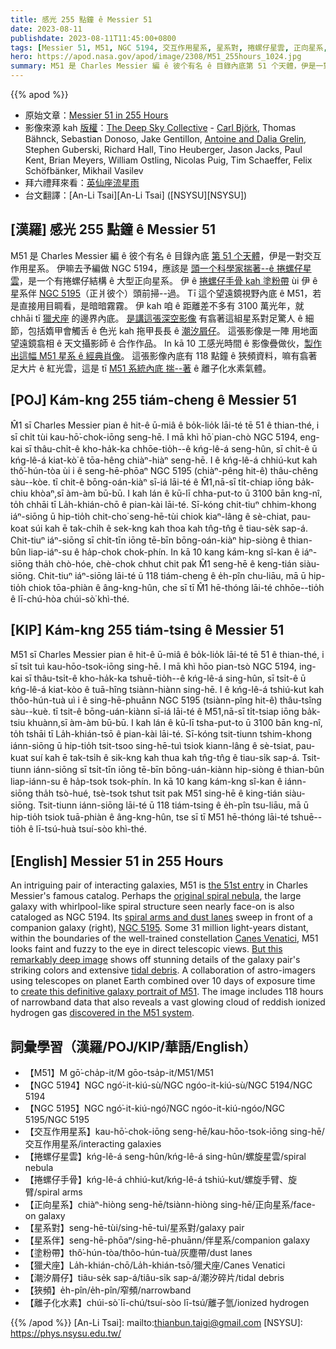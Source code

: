 ```yaml
---
title: 感光 255 點鐘 ê Messier 51
date: 2023-08-11
publishdate: 2023-08-11T11:45:00+0800
tags: [Messier 51, M51, NGC 5194, 交互作用星系, 星系對, 捲螺仔星雲, 正向星系, 星系伴, NGC 5195, 捲螺仔手骨, 塗粉帶, 獵犬座, 潮汐屑仔, 狹頻, 離子化水素, 水素]
hero: https://apod.nasa.gov/apod/image/2308/M51_255hours_1024.jpg
summary: M51 是 Charles Messier 編 ê 彼个有名 ê 目錄內底第 51 个天體，伊是一對交互作用星系。
---
```


{{% apod %}}

- 原始文章：[Messier 51 in 255 Hours](https://apod.nasa.gov/apod/ap230811.html)
- 影像來源 kah [版權][copyright]：[The Deep Sky Collective](https://www.astrobin.com/7hwtz0/) - [Carl Björk](https://elveteek.ch/en/m51-dsc), Thomas Bähnck, Sebastian Donoso, Jake Gentillon, [Antoine and Dalia Grelin](https://www.galactic-hunter.com/post/m51-the-whirlpool-galaxy), Stephen Guberski, Richard Hall, Tino Heuberger, Jason Jacks, Paul Kent, Brian Meyers, William Ostling, Nicolas Puig, Tim Schaeffer, Felix Schöfbänker, Mikhail Vasilev
- 拜六禮拜來看：[英仙座流星雨](https://blogs.nasa.gov/Watch_the_Skies/2023/08/07/best-meteor-shower-of-the-year-peaks-this-weekend/)
- 台文翻譯：[An-Li Tsai][An-Li Tsai] ([NSYSU][NSYSU])

## [漢羅] 感光 255 點鐘 ê Messier 51
M51 是 Charles Messier 編 ê 彼个有名 ê 目錄內底 [第 51 个天體][the 51st entry]，伊是一對交互作用星系。
伊嘛去予編做 NGC 5194，應該是 [頭一个科學家揣著--ê 捲螺仔星雲][original spiral nebula]，是一个有捲螺仔結構 ê 大型正向星系。
伊 ê [捲螺仔手骨 kah 塗粉帶][spiral arms and dust lanes] ùi 伊 ê 星系伴 [NGC 5195][NGC 5195]（正爿彼个）頭前掃--過。
Tī 這个望遠鏡視野內底 ê M51，若是直接用目睭看，是暗暗霧霧。
伊 kah 咱 ê 距離差不多有 3100 萬光年，就 chhāi tī [獵犬座][Canes Venatici] 的邊界內底。
[是講這張深空影像][But this remarkably deep image] 有翕著這組星系對足驚人 ê 細節，包括媠甲會觸舌 ê 色光 kah 拖甲長長 ê [潮汐屑仔][tidal debris]。
這張影像是一陣 用地面望遠鏡翕相 ê 天文攝影師 ê 合作作品。
In kā 10 工感光時間 ê 影像疊做伙，[製作出這幅 M51 星系 ê 經典肖像][create this definitive galaxy portrait of M51]。
這張影像內底有 118 點鐘 ê 狹頻資料，嘛有翕著足大片 ê 紅光雲，這是 tī [M51 系統內底 揣--著][discovered in the M51 system] ê 離子化水素氣體。

## [POJ] Kám-kng 255 tiám-cheng ê Messier 51
M̂1 sī Charles Messier pian ê hit-ê ū-miâ ê bo̍k-lio̍k lāi-té tē 51 ê thian-thé, i sī chi̍t tùi kau-hō͘-chok-iōng seng-hē.
I mā khì hō͘ pian-chò NGC 5194, eng-kai sī thâu-chi̍t-ê kho-ha̍k-ka chhōe-tio̍h--ê kńg-lê-á seng-hûn, sī chi̍t-ê ū kńg-lê-á kiat-kò͘ ê tōa-hêng chiàⁿ-hiàⁿ seng-hē.
I ê kńg-lê-á chhiú-kut kah thô͘-hún-tòa ùi i ê seng-hē-phōaⁿ NGC 5195 (chiàⁿ-pêng hit-ê) thâu-chêng sàu--kòe.
tī chit-ê bōng-oán-kiàⁿ sī-iá lāi-té ê M̂1,nā-sī ti̍t-chiap iōng ba̍k-chiu khòaⁿ,sī àm-àm bū-bū.
I kah lán ê kū-lī chha-put-to ū 3100 bān kng-nî, to̍h chhāi tī La̍h-khián-chō ê pian-kài lāi-té.
Sī-kóng chit-tiuⁿ chhim-khong iáⁿ-siōng ū hip-tio̍h chit-cho͘ seng-hē-tùi chiok kiaⁿ-lâng ê sè-chiat, pau-koat súi kah ē tak-chi̍h ê sek-kng kah thoa kah tn̂g-tn̂g ê tiau-se̍k sap-á.
Chit-tiuⁿ iáⁿ-siōng sī chi̍t-tīn iōng tē-bīn bōng-oán-kiàⁿ hip-siòng ê thian-bûn liap-iáⁿ-su ê ha̍p-chok chok-phín.
In kā 10 kang kám-kng sî-kan ê iáⁿ-siōng tha̍h chò-hóe, chè-chok chhut chit pak M̂1 seng-hē ê keng-tián siàu-siōng.
Chit-tiuⁿ iáⁿ-siōng lāi-té ū 118 tiám-cheng ê e̍h-pîn chu-liāu, mā ū hip-tio̍h chiok tōa-phiàn ê âng-kng-hûn, che sī tī M̂1 hē-thóng lāi-té chhōe--tio̍h ê lī-chú-hòa chúi-sò͘ khì-thé.

## [KIP] Kám-kng 255 tiám-tsing ê Messier 51
M51 sī Charles Messier pian ê hit-ê ū-miâ ê bo̍k-lio̍k lāi-té tē 51 ê thian-thé, i sī tsi̍t tuì kau-hōo-tsok-iōng sing-hē.
I mā khì hōo pian-tsò NGC 5194, ing-kai sī thâu-tsi̍t-ê kho-ha̍k-ka tshuē-tio̍h--ê kńg-lê-á sing-hûn, sī tsi̍t-ê ū kńg-lê-á kiat-kòo ê tuā-hîng tsiànn-hiànn sing-hē.
I ê kńg-lê-á tshiú-kut kah thôo-hún-tuà uì i ê sing-hē-phuānn NGC 5195 (tsiànn-pîng hit-ê) thâu-tsîng sàu--kuè.
tī tsit-ê bōng-uán-kiànn sī-iá lāi-té ê M51,nā-sī ti̍t-tsiap iōng ba̍k-tsiu khuànn,sī àm-àm bū-bū.
I kah lán ê kū-lī tsha-put-to ū 3100 bān kng-nî, to̍h tshāi tī La̍h-khián-tsō ê pian-kài lāi-té.
Sī-kóng tsit-tiunn tshim-khong iánn-siōng ū hip-tio̍h tsit-tsoo sing-hē-tuì tsiok kiann-lâng ê sè-tsiat, pau-kuat suí kah ē tak-tsi̍h ê sik-kng kah thua kah tn̂g-tn̂g ê tiau-si̍k sap-á.
Tsit-tiunn iánn-siōng sī tsi̍t-tīn iōng tē-bīn bōng-uán-kiànn hip-siòng ê thian-bûn liap-iánn-su ê ha̍p-tsok tsok-phín.
In kā 10 kang kám-kng sî-kan ê iánn-siōng tha̍h tsò-hué, tsè-tsok tshut tsit pak M51 sing-hē ê king-tián siàu-siōng.
Tsit-tiunn iánn-siōng lāi-té ū 118 tiám-tsing ê e̍h-pîn tsu-liāu, mā ū hip-tio̍h tsiok tuā-phiàn ê âng-kng-hûn, tse sī tī M51 hē-thóng lāi-té tshuē--tio̍h ê lī-tsú-huà tsuí-sòo khì-thé.

## [English] Messier 51 in 255 Hours
An intriguing pair of interacting galaxies, M51 is [the 51st entry][the 51st entry] in Charles Messier's famous catalog.
Perhaps the [original spiral nebula][original spiral nebula], the large galaxy with whirlpool-like spiral structure seen nearly face-on is also cataloged as NGC 5194.
Its [spiral arms and dust lanes][spiral arms and dust lanes] sweep in front of a companion galaxy (right), [NGC 5195][NGC 5195].
Some 31 million light-years distant, within the boundaries of the well-trained constellation [Canes Venatici][Canes Venatici], M51 looks faint and fuzzy to the eye in direct telescopic views.
[But this remarkably deep image][But this remarkably deep image] shows off stunning details of the galaxy pair's striking colors and extensive [tidal debris][tidal debris].
A collaboration of astro-imagers using telescopes on planet Earth combined over 10 days of exposure time to [create this definitive galaxy portrait of M51][create this definitive galaxy portrait of M51].
The image includes 118 hours of narrowband data that also reveals a vast glowing cloud of reddish ionized hydrogen gas [discovered in the M51 system][discovered in the M51 system].

## 詞彙學習（漢羅/POJ/KIP/華語/English）
- 【M51】M gō͘-cha̍p-it/M gōo-tsa̍p-it/M51/M51
- 【NGC 5194】NGC ngó͘-it-kiú-sù/NGC ngóo-it-kiú-sù/NGC 5194/NGC 5194
- 【NGC 5195】NGC ngó͘-it-kiú-ngó͘/NGC ngóo-it-kiú-ngóo/NGC 5195/NGC 5195
- 【交互作用星系】kau-hō͘-chok-iōng seng-hē/kau-hōo-tsok-iōng sing-hē/交互作用星系/interacting galaxies
- 【捲螺仔星雲】kńg-lê-á seng-hûn/kńg-lê-á sing-hûn/螺旋星雲/spiral nebula
- 【捲螺仔手骨】kńg-lê-á chhiú-kut/kńg-lê-á tshiú-kut/螺旋手臂、旋臂/spiral arms
- 【正向星系】chiàⁿ-hiòng seng-hē/tsiànn-hiòng sing-hē/正向星系/face-on galaxy
- 【星系對】seng-hē-tùi/sing-hē-tuì/星系對/galaxy pair
- 【星系伴】seng-hē-phōaⁿ/sing-hē-phuānn/伴星系/companion galaxy
- 【塗粉帶】thô͘-hún-tòa/thôo-hún-tuà/灰塵帶/dust lanes
- 【獵犬座】La̍h-khián-chō/La̍h-khián-tsō/獵犬座/Canes Venatici
- 【潮汐屑仔】tiâu-se̍k sap-á/tiâu-si̍k sap-á/潮汐碎片/tidal debris
- 【狹頻】e̍h-pîn/e̍h-pîn/窄頻/narrowband
- 【離子化水素】chúi-sò͘ lī-chú/tsuí-sòo lī-tsú/離子氫/ionized hydrogen

{{% /apod %}}
[An-Li Tsai]: mailto:thianbun.taigi@gmail.com
[NSYSU]: https://phys.nsysu.edu.tw/

[copyright]: https://apod.nasa.gov/apod/fap/lib/about_apod.html#srapply
[License]: https://creativecommons.org/licenses/by/2.0/

[the 51st entry]:http://messier.obspm.fr/m/m051.html
[original spiral nebula]:http://messier.seds.org/more/m051_rosse.html
[spiral arms and dust lanes]:https://www.nasa.gov/feature/goddard/2017/messier-51-the-whirlpool-galaxy
[NGC 5195]:https://apod.nasa.gov/apod/ap130831.html
[Canes Venatici]:http://www.hawastsoc.org/deepsky/cvn/index.html
[But this remarkably deep image]:https://www.astrobin.com/7hwtz0/
[tidal debris]:https://apod.nasa.gov/apod/ap200108.html
[create this definitive galaxy portrait of M51]:https://theastroenthusiast.com/m51-processing/
[discovered in the M51 system]:https://arxiv.org/abs/1804.01699
